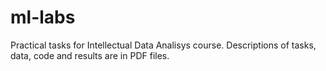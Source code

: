 # ml-labs

Practical tasks for Intellectual Data Analisys course. Descriptions of tasks, data, code and results are in PDF files. 
